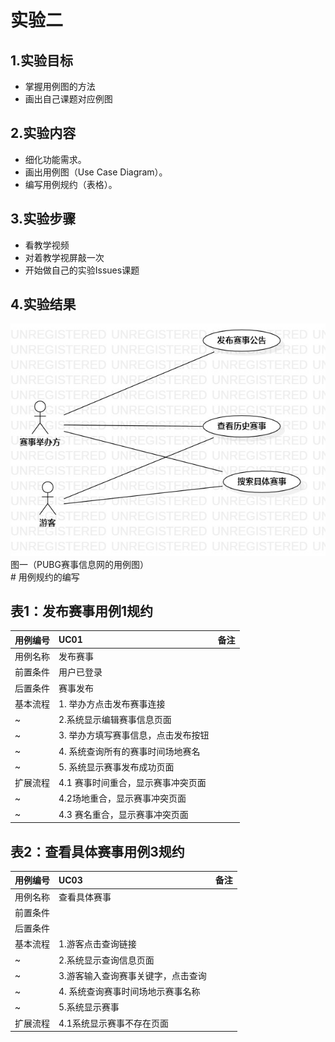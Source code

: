 # 实验二
## 1.实验目标  
- 掌握用例图的方法  
- 画出自己课题对应例图
## 2.实验内容
- 细化功能需求。    
- 画出用例图（Use Case Diagram）。  
- 编写用例规约（表格）。
## 3.实验步骤  
- 看教学视频  
- 对着教学视屏敲一次  
- 开始做自己的实验Issues课题  

## 4.实验结果  
![使用例图](./lab02_UseCaseDiagram.jpg)  
       图一（PUBG赛事信息网的用例图）  
       # 用例规约的编写

## 表1：发布赛事用例1规约  

用例编号  | UC01 | 备注  
-|:-|-  
用例名称  | 发布赛事 |   
前置条件  | 用户已登录  |    
后置条件  |    赛事发布  |   
基本流程  |1. 举办方点击发布赛事连接|
~| 2.系统显示编辑赛事信息页面|   
~| 3.  举办方填写赛事信息，点击发布按钮 |   
~| 4.  系统查询所有的赛事时间场地赛名 |  
~| 5. 系统显示赛事发布成功页面|
扩展流程   |4.1 赛事时间重合，显示赛事冲突页面|
~|4.2场地重合，显示赛事冲突页面|
~|4.3 赛名重合，显示赛事冲突页面|




## 表2：查看具体赛事用例3规约  

用例编号  | UC03 | 备注  
-|:-|-  
用例名称  |查看具体赛事 |   
前置条件  |      | 
后置条件  |      |   
基本流程  | 1.游客点击查询链接  |
~| 2.系统显示查询信息页面|   
~| 3.游客输入查询赛事关键字，点击查询   |   
~| 4.  系统查询赛事时间场地示赛事名称 |   
~|5.系统显示赛事|
扩展流程  | 4.1系统显示赛事不存在页面|   

